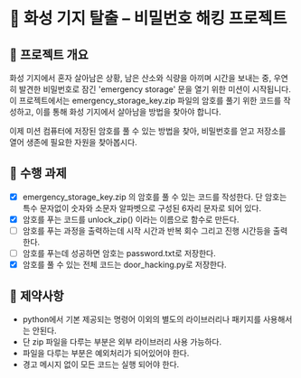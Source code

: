 # 🚀 화성 기지 탈출 – 비밀번호 해킹 프로젝트

## 📖 프로젝트 개요

화성 기지에서 혼자 살아남은 상황, 남은 산소와 식량을 아끼며 시간을 보내는 중, 우연히 발견한 비밀번호로 잠긴 'emergency storage' 문을 열기 위한 미션이 시작됩니다. 이 프로젝트에서는 emergency_storage_key.zip 파일의 암호를 풀기 위한 코드를 작성하고, 이를 통해 화성 기지에서 살아남을 방법을 찾아야 합니다.

이제 미션 컴퓨터에 저장된 암호를 풀 수 있는 방법을 찾아, 비밀번호를 얻고 저장소를 열어 생존에 필요한 자원을 찾아봅시다.

## 🧰 수행 과제

- [x] emergency_storage_key.zip 의 암호를 풀 수 있는 코드를 작성한다.
      단 암호는 특수 문자없이 숫자와 소문자 알파벳으로 구성된 6자리 문자로 되어 있다.
- [x] 암호를 푸는 코드를 unlock_zip() 이라는 이름으로 함수로 만든다.
- [ ] 암호를 푸는 과정을 출력하는데 시작 시간과 반복 회수 그리고 진행 시간등을 출력한다.
- [ ] 암호를 푸는데 성공하면 암호는 password.txt로 저장한다.
- [x] 암호를 풀 수 있는 전체 코드는 door_hacking.py로 저장한다.

## 🚫 제약사항

- python에서 기본 제공되는 명령어 이외의 별도의 라이브러리나 패키지를 사용해서는 안된다.
- 단 zip 파일을 다루는 부분은 외부 라이브러리 사용 가능하다.
- 파일을 다루는 부분은 예외처리가 되어있어야 한다.
- 경고 메시지 없이 모든 코드는 실행 되어야 한다.
